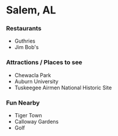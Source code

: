 # Salem, AL

### Restaurants

- Guthries
- Jim Bob's

### Attractions / Places to see

- Chewacla Park
- Auburn University
- Tuskeegee Airmen National Historic Site

### Fun Nearby

- Tiger Town
- Calloway Gardens
- Golf
